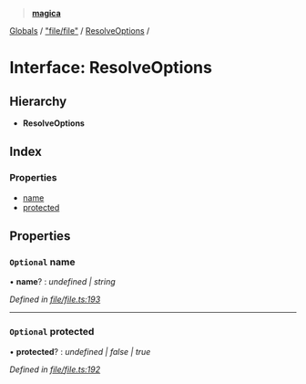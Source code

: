> **[magica](../README.md)**

[Globals](../README.md) / ["file/file"](../modules/_file_file_.md) / [ResolveOptions](_file_file_.resolveoptions.md) /

# Interface: ResolveOptions

## Hierarchy

* **ResolveOptions**

## Index

### Properties

* [name](_file_file_.resolveoptions.md#optional-name)
* [protected](_file_file_.resolveoptions.md#optional-protected)

## Properties

### `Optional` name

• **name**? : *undefined | string*

*Defined in [file/file.ts:193](https://github.com/cancerberoSgx/magica/blob/6686cf2/src/file/file.ts#L193)*

___

### `Optional` protected

• **protected**? : *undefined | false | true*

*Defined in [file/file.ts:192](https://github.com/cancerberoSgx/magica/blob/6686cf2/src/file/file.ts#L192)*